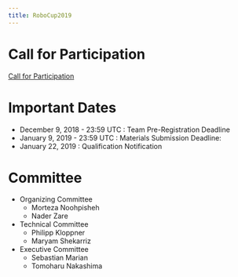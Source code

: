 ```yaml
---
title: RoboCup2019
---
```


<!--
[Official Site](https://2019.robocup.org/)
-->

# Call for Participation
[Call for Participation](cfp.html)

# Important Dates

- December 9, 2018 - 23:59 UTC : Team Pre-Registration Deadline
- January 9, 2019 - 23:59 UTC : Materials Submission Deadline:
- January 22, 2019 : Qualification Notification


# Committee

- Organizing Committee
  - Morteza Noohpisheh
  - Nader Zare
- Technical Committee
  - Philipp Kloppner
  - Maryam Shekarriz
- Executive Committee
  - Sebastian Marian
  - Tomoharu Nakashima
